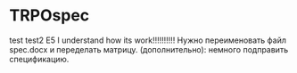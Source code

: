 # TRPOspec
test
test2
E5 I understand how its work!!!!!!!!!!
Нужно переименовать файл spec.docx и переделать матрицу. 
(дополнительно): немного подправить спецификацию. 